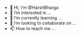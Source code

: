- 👋 Hi, I’m @HarshBharga
- 👀 I’m interested in ...
- 🌱 I’m currently learning ...
- 💞️ I’m looking to collaborate on ...
- 📫 How to reach me ...

<!---
HarshBharga/HarshBharga is a ✨ special ✨ repository because its `README.md` (this file) appears on your GitHub profile.
You can click the Preview link to take a look at your changes.
--->
